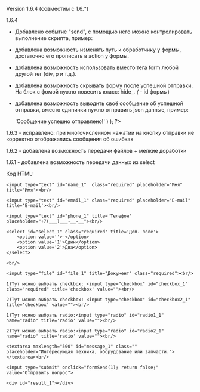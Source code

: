 Version 1.6.4 (совместим с 1.6.*)

1.6.4 
- Добавлено событие "send", с помощью него можно контролировать выполнение скрипта, пример:

	<script>
		$(document).on( 'send', function( event, param ) {
			console.log( param );
		});
	</script>		

- добавлена возможность изменять путь к обработчику у формы, достаточно его прописать в action у формы. 
- добавлена возможность использовать вместо тега form любой другой тег (div, p и т.д.). 
- добавлена возможность скрывать форму после успешной отправки. На блок с фомой нужно повесить класc: hide_*. (* - id формы) 
- добавлена возможность выводить своё сообщение об успешной отправки, вместо единички нужно отправить json данные, пример:
	<?php
		echo json_encode(
			array(
				'good' => 'Сообщение успешно отправлено!'
			)
		);
	?>		
1.6.3 - исправлено: при многочисленном нажатии на кнопку отправки не корректно отображались сообщения об ошибках

1.6.2 - добавлена возможность передачи файлов + мелкие доработки

1.6.1 - добавлена возможность передачи данных из select

Код HTML:

<form id="form_1" class="hide_1">
	
	<input type="text" id="name_1"  class="required" placeholder="Имя" title='Имя'><br/>
	
	<input type="text" id="email_1" class="required" placeholder="E-mail" title='E-mail'><br/>
	
	<input type="text" id="phone_1" title='Телефон' placeholder="+7(___)___-__-__"><br/>
	
	<select id="select_1" class="required" title='Доп. поле'>
		<option value=''>-</option>
		<option value='1'>Один</option>
		<option value='2'>Два</option>
	</select>
	
	<br/>
	
	<input type="file" id="file_1" title="Документ" class="required"><br/>
	
	1)Тут можно выбрать checkbox: <input type="checkbox" id="checkbox_1" class="required" title='checkbox' value=""><br/>
	
	2)Тут можно выбрать checkbox: <input type="checkbox" id="checkbox2_1" title='checkbox' value=""><br/>
	
	1)Тут можно выбрать radio:<input type="radio" id="radio1_1" name="radio" title='radio' value=""><br/>
	
	2)Тут можно выбрать radio:<input type="radio" id="radio2_1" name="radio" title='radio' value=""><br/>
	
	<textarea maxlength="500" id="message_1" class="" placeholder="Интересующая техника, оборудование или запчасти."></textarea><br/>
	
	<input type="submit" onclick="formSend(1); return false;" value="Отправить вопрос"> 
	
	<div id="result_1"></div>
	
</form>

</html>
